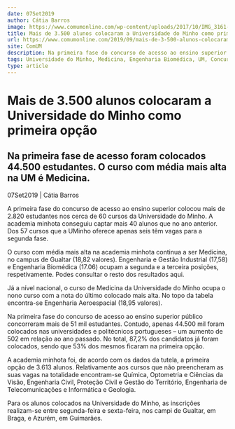 ```yaml
---
date: 07Set2019
author: Cátia Barros
image: https://www.comumonline.com/wp-content/uploads/2017/10/IMG_3161-T55-1500x1000.jpg
title: Mais de 3.500 alunos colocaram a Universidade do Minho como primeira opção
url: https://www.comumonline.com/2019/09/mais-de-3-500-alunos-colocaram-a-universidade-do-minho-como-primeira-opcao-2/
site: ComUM
description: Na primeira fase do concurso de acesso ao ensino superior foram colocados 44.500 estudantes. O curso com média mais alta na UM é Medicina.
tags: Universidade do Minho, Medicina, Engenharia Biomédica, UM, Concurso Nacional de Acesso, Engenharia e Gestão Industrial, colocações, CNA 2019
type: article
---
```



# Mais de 3.500 alunos colocaram a Universidade do Minho como primeira opção

## Na primeira fase de acesso foram colocados 44.500 estudantes. O curso com média mais alta na UM é Medicina.

07Set2019 | Cátia Barros

A primeira fase do concurso de acesso ao ensino superior colocou mais de 2.820 estudantes nos cerca de 60 cursos da Universidade do Minho. A academia minhota conseguiu captar mais 40 alunos que no ano anterior. Dos 57 cursos que a UMinho oferece apenas seis têm vagas para a segunda fase.

O curso com média mais alta na academia minhota continua a ser Medicina, no campus de Gualtar (18,82 valores). Engenharia e Gestão Industrial (17,58) e Engenharia Biomédica (17.06) ocupam a segunda e a terceira posições, respetivamente. Podes consultar o resto dos resultados aqui.

Já a nível nacional, o curso de Medicina da Universidade do Minho ocupa o nono curso com a nota do último colocado mais alta. No topo da tabela encontra-se Engenharia Aeroespacial (18,95 valores).

Na primeira fase do concurso de acesso ao ensino superior público concorreram mais de 51 mil estudantes. Contudo, apenas 44.500 mil foram colocados nas universidades e politécnicos portugueses – um aumento de 502 em relação ao ano passado. No total, 87,2% dos candidatos já foram colocados, sendo que 53% dos mesmos ficaram na primeira opção.

A academia minhota foi, de acordo com os dados da tutela, a primeira opção de 3.613 alunos. Relativamente aos cursos que não preencheram as suas vagas na totalidade encontram-se Química, Optometria e Ciências da Visão, Engenharia Civil, Proteção Civil e Gestão do Território, Engenharia de Telecomunicações e Informática e Geologia.

Para os alunos colocados na Universidade do Minho, as inscrições realizam-se entre segunda-feira e sexta-feira, nos campi de Gualtar, em Braga, e Azurém, em Guimarães.



